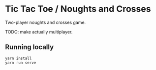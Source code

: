 # Tic Tac Toe / Noughts and Crosses

Two-player noughts and crosses game.

TODO: make actually multiplayer.

## Running locally

```
yarn install
yarn run serve
```
